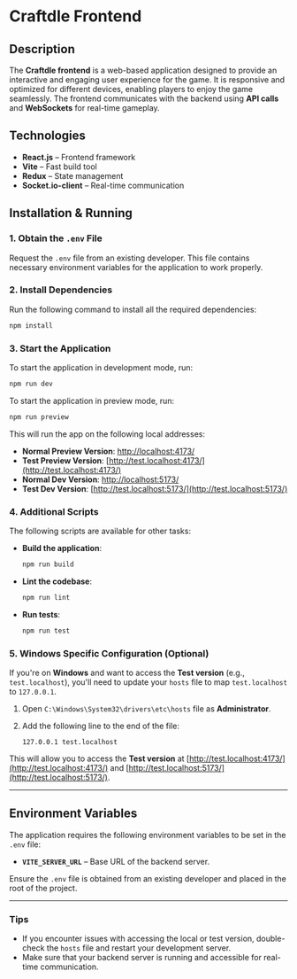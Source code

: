# Craftdle Frontend

## Description

The **Craftdle frontend** is a web-based application designed to provide an interactive and engaging user experience for the game. It is responsive and optimized for different devices, enabling players to enjoy the game seamlessly. The frontend communicates with the backend using **API calls** and **WebSockets** for real-time gameplay.

## Technologies

- **React.js** – Frontend framework
- **Vite** – Fast build tool
- **Redux** – State management
- **Socket.io-client** – Real-time communication

## Installation & Running

### 1. Obtain the `.env` File
Request the `.env` file from an existing developer. This file contains necessary environment variables for the application to work properly.

### 2. Install Dependencies

Run the following command to install all the required dependencies:

```sh
npm install
```

### 3. Start the Application

To start the application in development mode, run:

```sh
npm run dev
```

To start the application in preview mode, run:

```sh
npm run preview
```

This will run the app on the following local addresses:

- **Normal Preview Version**: [http://localhost:4173/](http://localhost:4173/)
- **Test Preview Version**: [http://test.localhost:4173/](http://test.localhost:4173/)
- **Normal Dev Version**: [http://localhost:5173/](http://localhost:5173/)
- **Test Dev Version**: [http://test.localhost:5173/](http://test.localhost:5173/)

### 4. Additional Scripts

The following scripts are available for other tasks:

- **Build the application**:  
  ```sh
  npm run build
  ```

- **Lint the codebase**:  
  ```sh
  npm run lint
  ```

- **Run tests**:  
  ```sh
  npm run test
  ```

### 5. Windows Specific Configuration (Optional)

If you're on **Windows** and want to access the **Test version** (e.g., `test.localhost`), you'll need to update your `hosts` file to map `test.localhost` to `127.0.0.1`.

1. Open `C:\Windows\System32\drivers\etc\hosts` file as **Administrator**.
2. Add the following line to the end of the file:

   ```
   127.0.0.1 test.localhost
   ```

This will allow you to access the **Test version** at [http://test.localhost:4173/](http://test.localhost:4173/) and [http://test.localhost:5173/](http://test.localhost:5173/).

---

## Environment Variables

The application requires the following environment variables to be set in the `.env` file:

- **`VITE_SERVER_URL`** – Base URL of the backend server.

Ensure the `.env` file is obtained from an existing developer and placed in the root of the project.

---

### Tips

- If you encounter issues with accessing the local or test version, double-check the `hosts` file and restart your development server.
- Make sure that your backend server is running and accessible for real-time communication.